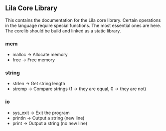 ## Lila Core Library

This contains the documentation for the Lila core library. Certain operations in the language require special functions. The most essential ones are here. The corelib should be build and linked as a static library.

### mem

* malloc -> Allocate memory   
* free -> Free memory   

### string

* strlen -> Get string length   
* strcmp -> Compare strings (1 -> they are equal, 0 -> they are not)   

### io

* sys_exit -> Exit the program   
* println -> Output a string (new line)   
* print -> Output a string (no new line)   


